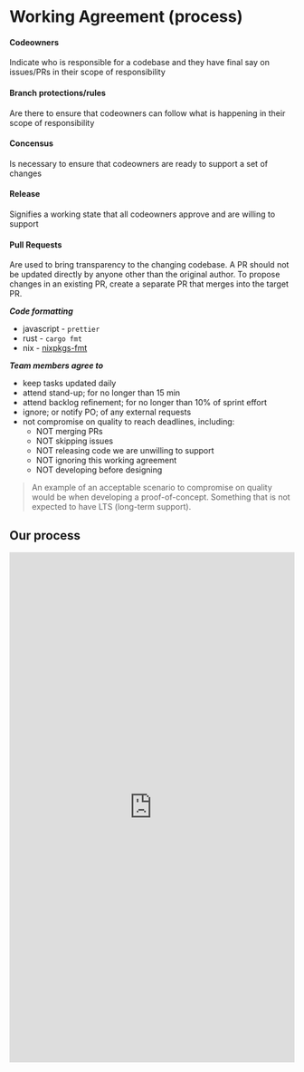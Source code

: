 
# Working Agreement (process)

#### Codeowners
Indicate who is responsible for a codebase and they have final say on issues/PRs in their scope of
responsibility

#### Branch protections/rules
Are there to ensure that codeowners can follow what is happening in their scope of responsibility

#### Concensus
Is necessary to ensure that codeowners are ready to support a set of changes

#### Release
Signifies a working state that all codeowners approve and are willing to support

#### Pull Requests
Are used to bring transparency to the changing codebase.  A PR should not be updated directly by
anyone other than the original author.  To propose changes in an existing PR, create a separate PR
that merges into the target PR.


***Code formatting***
- javascript - `prettier`
- rust - `cargo fmt`
- nix - [nixpkgs-fmt](https://github.com/nix-community/nixpkgs-fmt)

***Team members agree to***
- keep tasks updated daily
- attend stand-up; for no longer than 15 min
- attend backlog refinement; for no longer than 10% of sprint effort
- ignore; or notify PO; of any external requests
- not compromise on quality to reach deadlines, including:
  - NOT merging PRs
  - NOT skipping issues
  - NOT releasing code we are unwilling to support
  - NOT ignoring this working agreement
  - NOT developing before designing

> An example of an acceptable scenario to compromise on quality would be when developing a
> proof-of-concept.  Something that is not expected to have LTS (long-term support).

## Our process

<iframe width="100%" height="900px" style="border: 0"
        src="https://mermaid-js.github.io/mermaid-live-editor/#/view/eyJjb2RlIjoic3RhdGVEaWFncmFtXG5cbkJ1c2luZXNzX1ZhbHVlIC0tPiBEZWZpbmVfU3Rvcmllc1xuRGVmaW5lX1N0b3JpZXMgLS0-IFN0b3J5XG5cblN0b3J5IC0tPiBBY2NlcHRhbmNlX0NyaXRlcmlhXG5BY2NlcHRhbmNlX0NyaXRlcmlhIC0tPiBWYWx1ZVxuQWNjZXB0YW5jZV9Dcml0ZXJpYSAtLT4gRWZmb3J0XG5WYWx1ZSAtLT4gUk9JXG5FZmZvcnQgLS0-IFJPSVxuXG5FZmZvcnQgLS0-IERlZmluZV9TdG9yaWVzOiBUb28gYmlnIG9yIHVua25vd25cbkVmZm9ydCAtLT4gU3Bpa2U6IFRvbyBtYW55IHNvbHV0aW9uc1xuU3Bpa2UgLS0-IFJGQ1xuUkZDIC0tPiBEZWZpbmVfU3Rvcmllc1xuXG5ST0kgLS0-IFJlYWR5IiwibWVybWFpZCI6eyJ0aGVtZSI6ImRlZmF1bHQifSwidXBkYXRlRWRpdG9yIjpmYWxzZX0">

[Edit Diagram](https://holo.hackmd.io/hZfPRbV8RVC485brzpIyCw)
